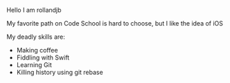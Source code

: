 Hello I am rollandjb

My favorite path on Code School is hard to choose, but I like the idea of iOS

My deadly skills are:

* Making coffee
* Fiddling with Swift
* Learning Git
* Killing history using git rebase
